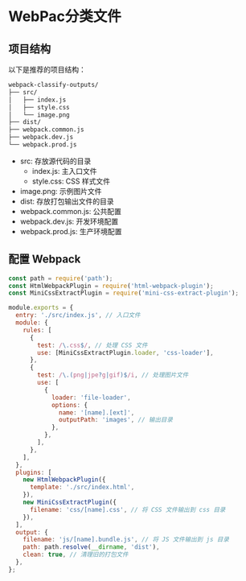 # WebPac分类文件

## 项目结构

以下是推荐的项目结构：

```sh
webpack-classify-outputs/
├── src/
│   ├── index.js
│   ├── style.css
│   └── image.png
├── dist/
├── webpack.common.js
├── webpack.dev.js
└── webpack.prod.js
```

- src: 存放源代码的目录
  - index.js: 主入口文件
  - style.css: CSS 样式文件
- image.png: 示例图片文件
- dist: 存放打包输出文件的目录
- webpack.common.js: 公共配置
- webpack.dev.js: 开发环境配置
- webpack.prod.js: 生产环境配置

## 配置 Webpack

```javascript
const path = require('path');
const HtmlWebpackPlugin = require('html-webpack-plugin');
const MiniCssExtractPlugin = require('mini-css-extract-plugin');

module.exports = {
  entry: './src/index.js', // 入口文件
  module: {
    rules: [
      {
        test: /\.css$/, // 处理 CSS 文件
        use: [MiniCssExtractPlugin.loader, 'css-loader'],
      },
      {
        test: /\.(png|jpe?g|gif)$/i, // 处理图片文件
        use: [
          {
            loader: 'file-loader',
            options: {
              name: '[name].[ext]',
              outputPath: 'images', // 输出目录
            },
          },
        ],
      },
    ],
  },
  plugins: [
    new HtmlWebpackPlugin({
      template: './src/index.html',
    }),
    new MiniCssExtractPlugin({
      filename: 'css/[name].css', // 将 CSS 文件输出到 css 目录
    }),
  ],
  output: {
    filename: 'js/[name].bundle.js', // 将 JS 文件输出到 js 目录
    path: path.resolve(__dirname, 'dist'),
    clean: true, // 清理旧的打包文件
  },
};
```